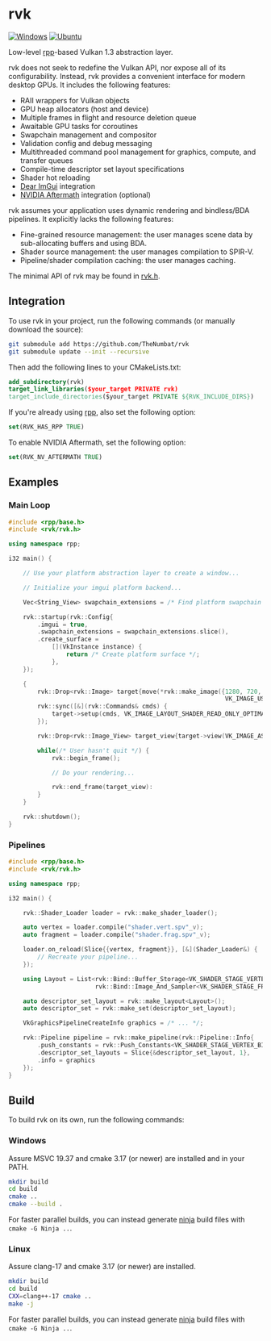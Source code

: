 # rvk

[![Windows](https://github.com/TheNumbat/rvk/actions/workflows/windows.yml/badge.svg)](https://github.com/TheNumbat/rvk/actions/workflows/windows.yml)
[![Ubuntu](https://github.com/TheNumbat/rvk/actions/workflows/ubuntu.yml/badge.svg)](https://github.com/TheNumbat/rvk/actions/workflows/ubuntu.yml)

Low-level [rpp](https://github.com/TheNumbat/rpp)-based Vulkan 1.3 abstraction layer.

rvk does not seek to redefine the Vulkan API, nor expose all of its configurability.
Instead, rvk provides a convenient interface for modern desktop GPUs.
It includes the following features:

- RAII wrappers for Vulkan objects
- GPU heap allocators (host and device)
- Multiple frames in flight and resource deletion queue
- Awaitable GPU tasks for coroutines
- Swapchain management and compositor
- Validation config and debug messaging
- Multithreaded command pool management for graphics, compute, and transfer queues
- Compile-time descriptor set layout specifications
- Shader hot reloading
- [Dear ImGui](https://github.com/ocornut/imgui) integration
- [NVIDIA Aftermath](https://developer.nvidia.com/nsight-aftermath) integration (optional)

rvk assumes your application uses dynamic rendering and bindless/BDA pipelines.
It explicitly lacks the following features:

- Fine-grained resource management: the user manages scene data by sub-allocating buffers and using BDA.
- Shader source management: the user manages compilation to SPIR-V.
- Pipeline/shader compilation caching: the user manages caching.

The minimal API of rvk may be found in [rvk.h](rvk/rvk.h).

## Integration

To use rvk in your project, run the following commands (or manually download the source):

```bash
git submodule add https://github.com/TheNumbat/rvk
git submodule update --init --recursive
```

Then add the following lines to your CMakeLists.txt:

```cmake
add_subdirectory(rvk)
target_link_libraries($your_target PRIVATE rvk)
target_include_directories($your_target PRIVATE ${RVK_INCLUDE_DIRS})
```

If you're already using [rpp](https://github.com/TheNumbat/rpp), also set the following option:

```cmake
set(RVK_HAS_RPP TRUE)
```

To enable NVIDIA Aftermath, set the following option:

```cmake
set(RVK_NV_AFTERMATH TRUE)
```

## Examples

### Main Loop

```c++
#include <rpp/base.h>
#include <rvk/rvk.h>

using namespace rpp;

i32 main() {

    // Use your platform abstraction layer to create a window...

    // Initialize your imgui platform backend...

    Vec<String_View> swapchain_extensions = /* Find platform swapchain extensions */;

    rvk::startup(rvk::Config{
        .imgui = true,
        .swapchain_extensions = swapchain_extensions.slice(),
        .create_surface =
            [](VkInstance instance) {
                return /* Create platform surface */;
            },
    });

    {
        rvk::Drop<rvk::Image> target{move(*rvk::make_image({1280, 720, 1}, VK_FORMAT_R8G8B8A8_UNORM,
                                                            VK_IMAGE_USAGE_SAMPLED_BIT))};
        rvk::sync([&](rvk::Commands& cmds) {
            target->setup(cmds, VK_IMAGE_LAYOUT_SHADER_READ_ONLY_OPTIMAL);
        });

        rvk::Drop<rvk::Image_View> target_view{target->view(VK_IMAGE_ASPECT_COLOR_BIT)};

        while(/* User hasn't quit */) {
            rvk::begin_frame();

            // Do your rendering...

            rvk::end_frame(target_view):
        }
    }

    rvk::shutdown();
}
```

### Pipelines

```c++
#include <rpp/base.h>
#include <rvk/rvk.h>

using namespace rpp;

i32 main() {

    rvk::Shader_Loader loader = rvk::make_shader_loader();

    auto vertex = loader.compile("shader.vert.spv"_v);
    auto fragment = loader.compile("shader.frag.spv"_v);

    loader.on_reload(Slice{{vertex, fragment}}, [&](Shader_Loader&) {
        // Recreate your pipeline...
    });

    using Layout = List<rvk::Bind::Buffer_Storage<VK_SHADER_STAGE_VERTEX_BIT>,
                        rvk::Bind::Image_And_Sampler<VK_SHADER_STAGE_FRAGMENT_BIT>>;

    auto descriptor_set_layout = rvk::make_layout<Layout>();
    auto descriptor_set = rvk::make_set(descriptor_set_layout);

    VkGraphicsPipelineCreateInfo graphics = /* ... */;

    rvk::Pipeline pipeline = rvk::make_pipeline(rvk::Pipeline::Info{
        .push_constants = rvk::Push_Constants<VK_SHADER_STAGE_VERTEX_BIT, u64>{},
        .descriptor_set_layouts = Slice{&descriptor_set_layout, 1},
        .info = graphics
    });
}
```

## Build

To build rvk on its own, run the following commands:

### Windows

Assure MSVC 19.37 and cmake 3.17 (or newer) are installed and in your PATH.

```bash
mkdir build
cd build
cmake ..
cmake --build .
```

For faster parallel builds, you can instead generate [ninja](https://ninja-build.org/) build files with `cmake -G Ninja ..`.

### Linux

Assure clang-17 and cmake 3.17 (or newer) are installed.

```bash
mkdir build
cd build
CXX=clang++-17 cmake ..
make -j
```

For faster parallel builds, you can instead generate [ninja](https://ninja-build.org/) build files with `cmake -G Ninja ..`.

